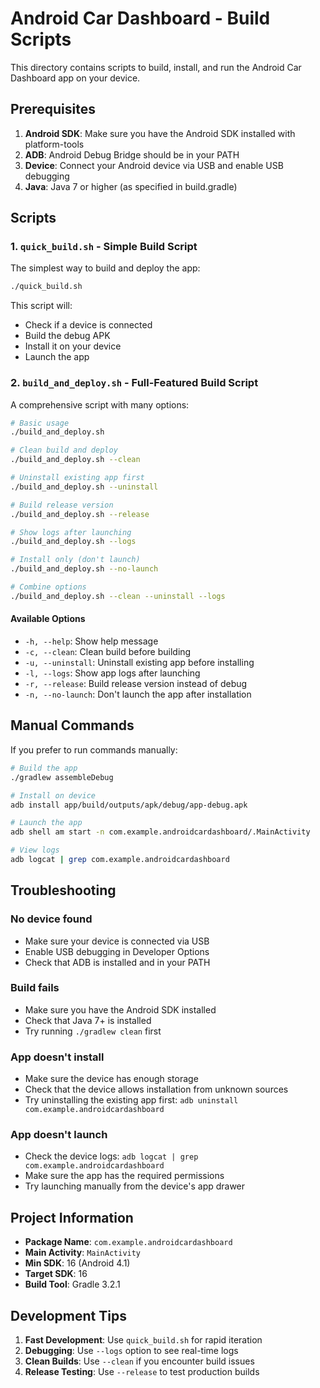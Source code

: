 # Android Car Dashboard - Build Scripts

This directory contains scripts to build, install, and run the Android Car Dashboard app on your device.

## Prerequisites

1. **Android SDK**: Make sure you have the Android SDK installed with platform-tools
2. **ADB**: Android Debug Bridge should be in your PATH
3. **Device**: Connect your Android device via USB and enable USB debugging
4. **Java**: Java 7 or higher (as specified in build.gradle)

## Scripts

### 1. `quick_build.sh` - Simple Build Script

The simplest way to build and deploy the app:

```bash
./quick_build.sh
```

This script will:

- Check if a device is connected
- Build the debug APK
- Install it on your device
- Launch the app

### 2. `build_and_deploy.sh` - Full-Featured Build Script

A comprehensive script with many options:

```bash
# Basic usage
./build_and_deploy.sh

# Clean build and deploy
./build_and_deploy.sh --clean

# Uninstall existing app first
./build_and_deploy.sh --uninstall

# Build release version
./build_and_deploy.sh --release

# Show logs after launching
./build_and_deploy.sh --logs

# Install only (don't launch)
./build_and_deploy.sh --no-launch

# Combine options
./build_and_deploy.sh --clean --uninstall --logs
```

#### Available Options

- `-h, --help`: Show help message
- `-c, --clean`: Clean build before building
- `-u, --uninstall`: Uninstall existing app before installing
- `-l, --logs`: Show app logs after launching
- `-r, --release`: Build release version instead of debug
- `-n, --no-launch`: Don't launch the app after installation

## Manual Commands

If you prefer to run commands manually:

```bash
# Build the app
./gradlew assembleDebug

# Install on device
adb install app/build/outputs/apk/debug/app-debug.apk

# Launch the app
adb shell am start -n com.example.androidcardashboard/.MainActivity

# View logs
adb logcat | grep com.example.androidcardashboard
```

## Troubleshooting

### No device found

- Make sure your device is connected via USB
- Enable USB debugging in Developer Options
- Check that ADB is installed and in your PATH

### Build fails

- Make sure you have the Android SDK installed
- Check that Java 7+ is installed
- Try running `./gradlew clean` first

### App doesn't install

- Make sure the device has enough storage
- Check that the device allows installation from unknown sources
- Try uninstalling the existing app first: `adb uninstall com.example.androidcardashboard`

### App doesn't launch

- Check the device logs: `adb logcat | grep com.example.androidcardashboard`
- Make sure the app has the required permissions
- Try launching manually from the device's app drawer

## Project Information

- **Package Name**: `com.example.androidcardashboard`
- **Main Activity**: `MainActivity`
- **Min SDK**: 16 (Android 4.1)
- **Target SDK**: 16
- **Build Tool**: Gradle 3.2.1

## Development Tips

1. **Fast Development**: Use `quick_build.sh` for rapid iteration
2. **Debugging**: Use `--logs` option to see real-time logs
3. **Clean Builds**: Use `--clean` if you encounter build issues
4. **Release Testing**: Use `--release` to test production builds
